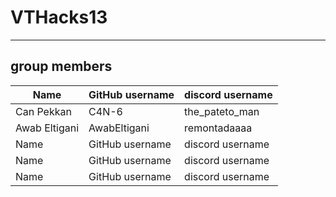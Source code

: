 # VTHacks13

---

## group members

| Name       | GitHub username | discord username |
| ---------- | --------------- | ---------------- |
| Can Pekkan | C4N-6           | the_pateto_man   |
| Awab Eltigani| AwabEltigani  | remontadaaaa     |
| Name       | GitHub username | discord username |
| Name       | GitHub username | discord username |
| Name       | GitHub username | discord username |
